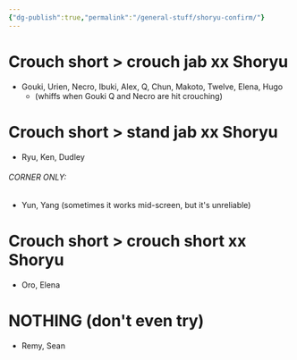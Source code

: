 ```yaml
---
{"dg-publish":true,"permalink":"/general-stuff/shoryu-confirm/"}
---
```


# Crouch short > crouch jab xx Shoryu
- Gouki, Urien, Necro, Ibuki, Alex, Q, Chun, Makoto, Twelve, Elena, Hugo 
	- (whiffs when Gouki Q and Necro are hit crouching)
# Crouch short > stand jab xx Shoryu
- Ryu, Ken, Dudley
###### CORNER ONLY:
- Yun, Yang (sometimes it works mid-screen, but it's unreliable)
# Crouch short > crouch short xx Shoryu
- Oro, Elena
# NOTHING (don't even try)
- Remy, Sean
